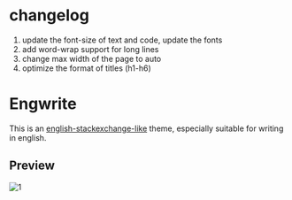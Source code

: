 # changelog
1. update the font-size of text and code, update the fonts
2. add word-wrap support for long lines
3. change max width of the page to auto
4. optimize the format of titles (h1-h6)

# Engwrite

This is an [english-stackexchange-like](http://english.stackexchange.com/) theme, especially suitable for writing in english.

## Preview

![1](https://i.imgur.com/eRSZ5LZ.png)
